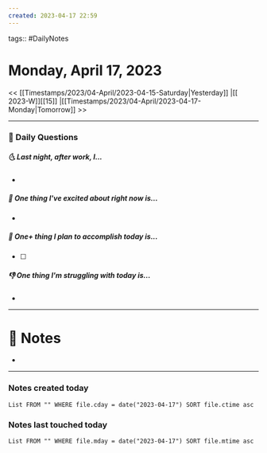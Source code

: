 ```yaml
---
created: 2023-04-17 22:59
---
```

tags:: #DailyNotes

# Monday, April 17, 2023

<< [[Timestamps/2023/04-April/2023-04-15-Saturday|Yesterday]] |[[ 2023-W]][[15]]  |[[Timestamps/2023/04-April/2023-04-17-Monday|Tomorrow]] >>

---
### 📅 Daily Questions
##### 🌜 Last night, after work, I...
- 

##### 🙌 One thing I've excited about right now is...
- 

##### 🚀 One+ thing I plan to accomplish today is...
- [ ] 

##### 👎 One thing I'm struggling with today is...
- 

---
# 📝 Notes
- 

---
### Notes created today
```dataview
List FROM "" WHERE file.cday = date("2023-04-17") SORT file.ctime asc
```

### Notes last touched today
```dataview
List FROM "" WHERE file.mday = date("2023-04-17") SORT file.mtime asc
```